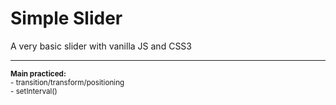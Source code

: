 <h1>Simple Slider</h1>
<p>A very basic slider with vanilla JS and CSS3</p>
<hr>
<small>
    <strong>Main practiced:</strong><br>
    - transition/transform/positioning <br>
    - setInterval()
</small>
